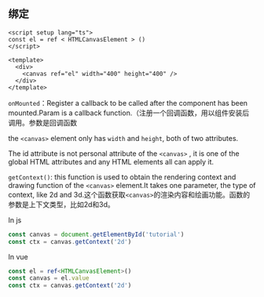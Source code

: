 ## 绑定

```vue
<script setup lang="ts">
const el = ref < HTMLCanvasElement > ()
</script>

<template>
  <div>
    <canvas ref="el" width="400" height="400" />
  </div>
</template>
```

`onMounted`：Register a callback to be called after the component has been mounted.Param is a callback function.（注册一个回调函数，用以组件安装后调用。参数是回调函数

the `<canvas>` element only has `width` and `height`, both of two attributes.

The id attribute is not personal attribute of the `<canvas>` , it is one of the global HTML attributes and any HTML elements all can apply it.

`getContext()`: this function is used to obtain the rendering context and drawing function of the `<canvas>` element.It takes one parameter, the type of context, like 2d and 3d.这个函数获取`<canvas>`的渲染内容和绘画功能。函数的参数是上下文类型，比如2d和3d。

In js

```js
const canvas = document.getElementById('tutorial')
const ctx = canvas.getContext('2d')
```

In vue

```typescript
const el = ref<HTMLCanvasElement>()
const canvas = el.value
const ctx = canvas.getContext('2d')
```



